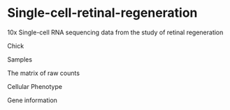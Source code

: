 # Single-cell-retinal-regeneration
10x Single-cell RNA sequencing data from the study of retinal regeneration

Chick

Samples



The matrix of raw counts


Cellular Phenotype


Gene information


